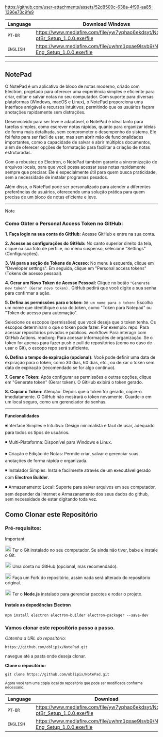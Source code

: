 




https://github.com/user-attachments/assets/52d8509c-638a-4f99-aa85-1396e73c9fe9








| Language | Download Windows |
| --- | --- |
| `PT-BR`   | https://www.mediafire.com/file/yw7yphao6ekdsyt/Notepad-ptBr_Setup_1.0.0.exe/file |
| `ENGLISH` | https://www.mediafire.com/file/uwhm1qxae9lsvb9/Notepad-Eng_Setup_1.0.0.exe/file |







___
## NotePad




O NotePad é um aplicativo de bloco de notas moderno, criado com Electron, projetado para oferecer uma experiência simples e eficiente para criar, 
editar e salvar notas no seu computador. Com suporte para diversas plataformas (Windows, macOS e Linux), o NotePad proporciona uma interface amigável e recursos intuitivos,
permitindo que os usuários façam anotações rapidamente sem distrações.

Desenvolvido para ser leve e adaptável, o NotePad é ideal tanto para tarefas simples, como escrever notas rápidas, quanto para organizar ideias de forma mais detalhada, 
sem comprometer o desempenho do sistema. Ele foi feito para ser fácil de usar, mas sem abrir mão de funcionalidades importantes, como a capacidade de salvar e abrir múltiplos
documentos, além de oferecer opções de formatação para facilitar a criação de notas estruturadas.

Com a robustez do Electron, o NotePad também garante a sincronização de arquivos locais, para que você possa acessar suas notas rapidamente sempre que precisar.
Ele é especialmente útil para quem busca praticidade, sem a necessidade de instalar programas pesados.

Além disso, o NotePad pode ser personalizado para atender a diferentes preferências de usuários, oferecendo uma solução prática para quem precisa de um bloco de notas eficiente e leve.

___
> [!NOTE]
>  ### Como Obter o Personal Access Token no GitHub:
>
>
>
> **1. Faça login na sua conta do GitHub:**
> Acesse GitHub e entre na sua conta.
>
> **2. Acesse as configurações do GitHub:**
> No canto superior direito da tela, clique na sua foto de perfil e, no menu suspenso, selecione "Settings" (Configurações).
>
> **3. Vá para a seção de Tokens de Acesso:**
> No menu à esquerda, clique em "Developer settings".
> Em seguida, clique em "Personal access tokens" (Tokens de acesso pessoal).
>
> **4. Gerar um Novo Token de Acesso Pessoal:**
> Clique no botão ```"Generate new token" (Gerar novo token).```
> GitHub pedirá que você digite a sua senha para confirmar a ação.
>
> **5. Defina as permissões para o token:**
> ```Dê um nome para o token:``` Escolha um nome que identifique o uso do token, como "Token para Notepad" ou "Token de acesso para automação".
>
> Selecione os escopos (permissões) que você deseja que o token tenha. Os escopos determinam o que o token pode fazer. Por exemplo:
> repo: Para acessar repositórios privados e públicos.
> workflow: Para interagir com GitHub Actions.
> read:org: Para acessar informações de organização.
> Se o token for apenas para fazer push e pull de repositórios (como no caso de usar o Git), o escopo repo será suficiente.
>
> **6. Defina o tempo de expiração (opcional):**
> Você pode definir uma data de expiração para o token, como 30 dias, 60 dias, etc., ou deixar o token sem data de expiração (recomendado se for algo contínuo).
>
> **7. Gerar o Token:**
> Após configurar as permissões e outras opções, clique em "Generate token" (Gerar token).
> O GitHub exibirá o token gerado.
>
> **8. Copiar o Token:**
> Atenção: Depois que o token for gerado, copie-o imediatamente. O GitHub não mostrará o token novamente. Guarde-o em um local seguro, como um gerenciador de senhas.
>



___



**Funcionalidades**

◾Interface Simples e Intuitiva:  Design minimalista e fácil de usar, adequado para todos os tipos de usuários.

◾ Multi-Plataforma: Disponível para Windows e Linux.

◾ Criação e Edição de Notas: Permite criar, salvar e gerenciar suas anotações de forma rápida e organizada.

◾ Instalador Simples: Instale facilmente através de um executável gerado com **Electron Builder**.

◾ Armazenamento Local: Suporte para salvar arquivos em seu computador, sem depender da internet e Armazanamento dos seus dados do github, sem necessidade de estar
digitando toda vez.






## Como Clonar este Repositório



### Pré-requisitos:

> [!IMPORTANT]
>  <img src="https://git-scm.com/images/logos/downloads/Git-Icon-1788C.png" alt="Git Logo" width="20"/> Ter o Git instalado no seu computador. Se ainda não tiver, baixe e instale o Git.
>
> 
>
>
>  <img src="https://github.githubassets.com/images/modules/logos_page/GitHub-Mark.png" alt="GitHub logo" width="20"/> Uma conta no GitHub (opcional, mas recomendado).
>
> 
>  <img src="https://img.icons8.com/ios/50/000000/code-fork.png" alt="Fork Icon" width="20"/>  Faça um Fork do repositório, assim nada será alterado do repositório original.
>
>
>
>
>   <img src="https://nodejs.org/static/images/logo.svg" alt="Node.js Logo" width="20"/> Ter o **Node.js** instalado para gerenciar pacotes e rodar o projeto.
>
>
>
>
>
> #### Instale as depedências Electron
>
> ```diff
> npm install electron electron-builder electron-packager --save-dev
>```
>
> 





  ### Vamos clonar este repositório passo a passo. 

  
_Obtenha a URL do repositório:_

` https://github.com/oblipix/NotePad.git `




navegue até a pasta onde deseja clonar.

**Clone o repositório:**

```diff
git clone https://github.com/oblipix/NotePad.git
```


<sub> Agora você tem uma cópia local do repositório que pode ser modificada conforme necessário. </sub>




| Language | Download |
| --- | --- |
| `PT-BR`   | https://www.mediafire.com/file/yw7yphao6ekdsyt/Notepad-ptBr_Setup_1.0.0.exe/file |
| `ENGLISH` | https://www.mediafire.com/file/uwhm1qxae9lsvb9/Notepad-Eng_Setup_1.0.0.exe/file |










